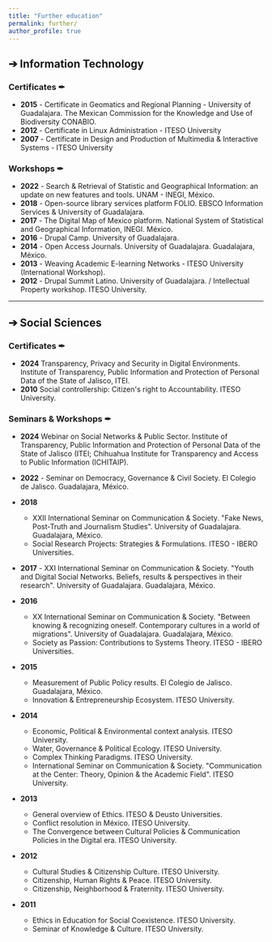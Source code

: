 ```yaml
---
title: "Further education"
permalink: further/
author_profile: true
---
```


## &#10132;    Information Technology
<!-- Arrow -different style- &#8594;-->
###  **Certificates** &#10002;
+ **2015** - Certificate in Geomatics and Regional Planning - University of Guadalajara. The Mexican Commission for the Knowledge and Use of Biodiversity CONABIO.
+ **2012** - Certificate in Linux Administration - ITESO University
+ **2007** - Certificate in Design and Production of Multimedia & Interactive Systems - ITESO University

### **Workshops** &#10002;
+ **2022** - Search & Retrieval of Statistic and Geographical Information: an update on new features and tools. UNAM - INEGI, México.
+ **2018** - Open-source library services platform FOLIO. EBSCO Information Services & University of Guadalajara.
+ **2017** - The Digital Map of Mexico platform. National System of Statistical and Geographical Information, INEGI. México.
+ **2016** - Drupal Camp. University of Guadalajara.
+ **2014** - Open Access Journals. University of Guadalajara. Guadalajara, México.
+ **2013** - Weaving Academic E-learning Networks - ITESO University (International Workshop).
+ **2012** - Drupal Summit Latino. University of Guadalajara. / Intellectual Property workshop. ITESO University.


---

## &#10132;   Social Sciences
###   **Certificates** &#10002;

+ **2024** Transparency, Privacy and Security in Digital Environments. Institute of Transparency, Public Information and Protection of Personal Data of the State of Jalisco, ITEI.
+ **2010** Social controllership: Citizen's right to Accountability. ITESO University.

###   **Seminars & Workshops** &#10002;
+ **2024** 	Webinar on Social Networks & Public Sector. Institute of Transparency, Public Information and Protection of Personal Data of the State of Jalisco (ITEI;            Chihuahua Institute for Transparency and Access to Public Information (ICHITAIP). 

+ **2022** - Seminar on Democracy, Governance & Civil Society. El Colegio de Jalisco. Guadalajara, México. 

+ **2018** 
    - XXII International Seminar on Communication & Society. "Fake News, Post-Truth and Journalism Studies". University of Guadalajara. Guadalajara, México.
    - Social Research Projects: Strategies & Formulations. ITESO - IBERO Universities.

+ **2017** - XXI International Seminar on Communication & Society. "Youth and Digital Social Networks. Beliefs, results & perspectives in their research". University of Guadalajara. Guadalajara, México.

+ **2016** 
    - XX International Seminar on Communication & Society. "Between knowing & recognizing oneself. Contemporary cultures in a world of migrations". University of Guadalajara. Guadalajara, México.
    - Society as Passion: Contributions to Systems Theory. ITESO - IBERO Universities.

+ **2015** 	
    -  Measurement of Public Policy results. El Colegio de Jalisco. Guadalajara, México.
    - Innovation & Entrepreneurship Ecosystem. ITESO University.

+ **2014** 	

    - Economic, Political & Environmental context analysis. ITESO University.
    - Water, Governance & Political Ecology. ITESO University.
    - Complex Thinking Paradigms. ITESO University.
    - International Seminar on Communication & Society. "Communication at the Center: Theory, Opinion & the Academic Field". ITESO University.

+ **2013** 	

    - General overview of Ethics. ITESO & Deusto Universities.
    - Conflict resolution in México. ITESO University.
    - The Convergence between Cultural Policies & Communication Policies in the Digital era. ITESO University.

+ **2012** 	

    - Cultural Studies & Citizenship Culture. ITESO University.
    - Citizenship, Human Rights & Peace. ITESO University.
    - Citizenship, Neighborhood & Fraternity. ITESO University.

+ **2011** 	
    - Ethics in Education for Social Coexistence. ITESO University.
    - Seminar of Knowledge & Culture. ITESO University.
